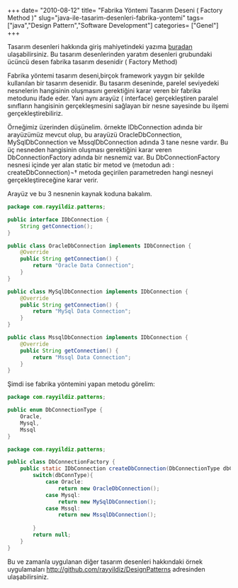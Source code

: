 +++
date= "2010-08-12"
title= "Fabrika Yöntemi Tasarım Deseni ( Factory Method )"
slug="java-ile-tasarim-desenleri-fabrika-yontemi"
tags= ["java","Design Pattern","Software Development"]
categories= ["Genel"]
+++



Tasarım desenleri hakkında giriş mahiyetindeki yazıma [buradan](/tr/posts/java-ile-tasarim-desenleri/) ulaşabilirsiniz. Bu tasarım desenlerinden yaratım desenleri grubundaki ücüncü desen fabrika tasarım desenidir ( Factory Method)

Fabrika yöntemi tasarım deseni,birçok framework yaygın bir şekilde kullanılan bir tasarım desenidir. Bu tasarım deseninde, parelel seviyedeki nesnelerin hangisinin oluşmasını gerektiğini karar veren bir fabrika metodunu ifade eder. Yani aynı arayüz ( interface) gerçekleştiren paralel sınıfların hangisinin gerçekleşmesini sağlayan bir nesne sayesinde bu ilşemi gerçekleştirebiliriz.

Örneğimiz üzerinden düşünelim. örnekte IDbConnection adında bir arayüzümüz mevcut olup, bu arayüzü OracleDbConnection, MySqlDbConnection ve MssqlDbConnection adında 3 tane nesne vardır. Bu üç nesneden hangisinin oluşması gerektiğini karar veren DbConnectionFactory adında bir nesnemiz var. Bu DbConnectionFactory nesnesi içinde yer alan static bir metod ve (metodun adı : createDbConnection)¬† metoda geçirilen parametreden hangi nesneyi gerçekleştireceğine karar verir.

Arayüz ve bu 3 nesnenin kaynak koduna bakalım.

```java
package com.rayyildiz.patterns;

public interface IDbConnection {
	String getConnection();
}

public class OracleDbConnection implements IDbConnection {
	@Override
	public String getConnection() {
		return "Oracle Data Connection";
	}
}

public class MySqlDbConnection implements IDbConnection {
	@Override
	public String getConnection() {
		return "MySql Data Connection";
	}
}

public class MssqlDbConnection implements IDbConnection {
	@Override
	public String getConnection() {
		return "Mssql Data Connection";
	}
}
```

Şimdi ise fabrika yöntemini yapan metodu görelim:

```java
package com.rayyildiz.patterns;

public enum DbConnectionType {
	Oracle,
	Mysql,
	Mssql
}

package com.rayyildiz.patterns;

public class DbConnectionFactory {
	public static IDbConnection createDbConnection(DbConnectionType dbConnType){
		switch(dbConnType){
			case Oracle:
				return new OracleDbConnection();
			case Mysql:
				return new MySqlDbConnection();
			case Mssql:
				return new MssqlDbConnection();
			
		}
		return null;
	}
}
```

Bu ve zamanla uygulanan diğer tasarım desenleri hakkındaki örnek uygulamaları <http://github.com/rayyildiz/DesignPatterns> adresinden ulaşabilirsiniz.
